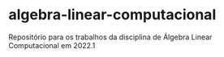 # algebra-linear-computacional
Repositório para os trabalhos da disciplina de Álgebra Linear Computacional em 2022.1
